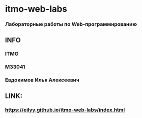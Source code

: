 # itmo-web-labs

### Лабораторные работы по Web-программированию

## INFO
### ITMO
### M33041
### Евдокимов Илья Алексеевич

## LINK:
### https://eilyy.github.io/itmo-web-labs/index.html
